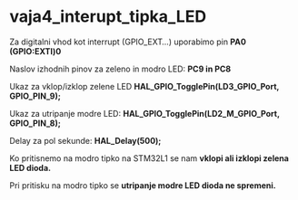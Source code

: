 # vaja4_interupt_tipka_LED

Za digitalni vhod kot interrupt (GPIO_EXT…) uporabimo pin <b>PA0 (GPIO:EXTl)0</b>

Naslov izhodnih pinov za zeleno in modro LED: <b>PC9 in PC8</b>

Ukaz za vklop/izklop zelene LED <b>HAL_GPIO_TogglePin(LD3_GPIO_Port, GPIO_PIN_9);</b>

Ukaz za utripanje modre LED: <b>HAL_GPIO_TogglePin(LD2_M_GPIO_Port, GPIO_PIN_8);</b>

Delay za pol sekunde: <b> HAL_Delay(500);</b>

Ko pritisnemo na modro tipko na STM32L1 se nam <b>vklopi ali izklopi zelena LED dioda.</b>

Pri pritisku na modro tipko se <b>  utripanje modre LED dioda ne spremeni.</b>

